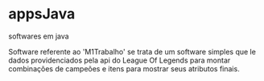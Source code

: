 # appsJava
softwares em java

Software referente ao 'M1Trabalho' se trata de um software simples que le dados providenciados pela api do League Of Legends
para montar combinações de campeões e itens para mostrar seus atributos finais.
